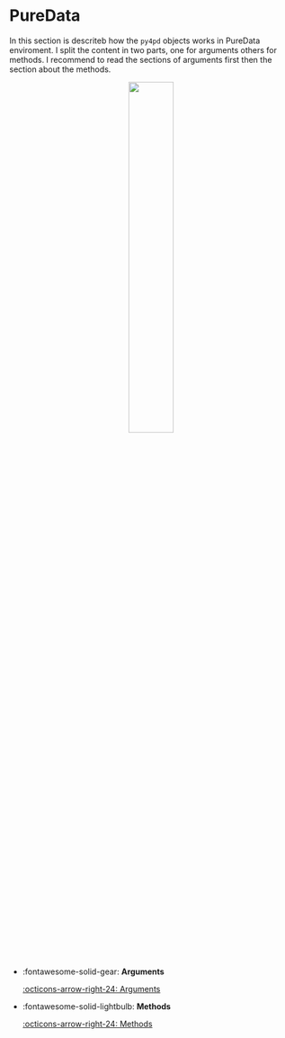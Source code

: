 # PureData 

In this section is descriteb how the `py4pd` objects works in PureData enviroment. I split the content in two parts, one for arguments others for methods. I recommend to read the sections of arguments first then the section about the methods. 

<p align="center">
    <img src="../../examples/pd-methods/geral.png" width="40%" <div class="grid cards" markdown>
</p>

<div class="grid cards" markdown>

-   :fontawesome-solid-gear: __Arguments__

    [:octicons-arrow-right-24: Arguments](/pd-users/args/)


-   :fontawesome-solid-lightbulb: __Methods__

    [:octicons-arrow-right-24: Methods](/pd-users/methods/)

</div>

